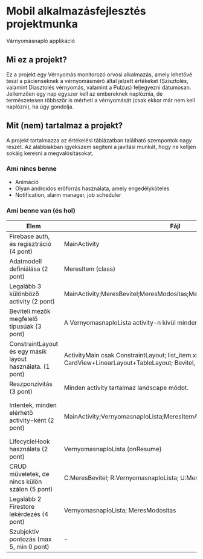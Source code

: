 # Mobil alkalmazásfejlesztés projektmunka
Várnyomásnapló applikáció

## Mi ez a projekt?
Ez a projekt egy Vérnyomás monitorozó orvosi alkalmazás, amely lehetővé teszi a pácienseknek a vérnyomásmérő által jelzett értékeket (Szisztolés, valamint Diasztolés vérnyomás, valamint a Pulzus) feljegyezni dátumosan.
Jellemzően egy nap egyszer kell az embereknek naplóznia, de természetesen többször is mérheti a vérnyomását (csak ekkor már nem kell naplózni), ha úgy gondolja.

## Mit (nem) tartalmaz a projekt?
A projekt tartalmazza az értékelési táblázatban található szempontok nagy részét. Az alábbiakban igyekszem segíteni a javítási munkát, hogy ne kelljen sokáig keresni a megvalósításokat.

### Ami nincs benne
- Animáció
- Olyan androidos erőforrás használata, amely engedélyköteles
- Notification, alarm manager, job scheduler

### Ami benne van (és hol)
| Elem                                                      | Fájl                                                                                                                          | Sor                                                                                  |
|-----------------------------------------------------------|-------------------------------------------------------------------------------------------------------------------------------|--------------------------------------------------------------------------------------|
| Firebase auth, és regisztráció (4 pont)                   | MainActivity                                                                                                                  | Belépés: 34. sor; Regisztráció: 53.sor                                               |
| Adatmodell definiálása (2 pont)                           | MeresItem (class)                                                                                                             | Egész fájl.                                                                          |
| Legalább 3 különböző activity (2 pont)                    | MainActivity;MeresBevitel;MeresModositas;MeresTorles;VernyomasnaploLista                                                      | -                                                                                    |
| Beviteli mezők megfelelő típusúak (3 pont)                | A VernyomasnaploLista activity-n kívül minden más activity-ben.                                                               | -                                                                                    |
| ConstraintLayout és egy másik layout használata. (1 pont) | ActivityMain csak ConstraintLayout; list_item.xml CardView+LinearLayout+TableLayout; Bevitel, módosítás, törlés: TableLayout; | -                                                                                    |
| Reszponzivitás (3 pont)                                   | Minden activity tartalmaz landscape módot.                                                                                    | -                                                                                    |
| Intentek, minden elérhető activity-ként (2 pont)          | MainActivity;VernyomasnaploLista;MeresItemAdapter                                                                             | MainActivity: 71.sor; VernyomasnaploLista: 96. sor; MeresItemAdapter: 56. és 67. sor |
| LifecycleHook használata (2 pont)                         | VernyomasnaploLista (onResume)                                                                                                | 60. sor                                                                              |
| CRUD műveletek, de nincs külön szálon (5 pont)            | C:MeresBevitel; R:VernyomasnaploLista; U:MeresModositas; D:MeresTorles                                                        | C:44-45. sor; R:69. sor; U:78. sor; D:58. sor                                        |
| Legalább 2 Firestore lekérdezés (4 pont)                  | VernyomasnaploLista; MeresModositas                                                                                           | VernyomasnaploLista:69. sor; MeresModositas: 52. sor                                 |
| Szubjektív pontozás (max 5, min 0 pont)                   | -                                                                                                                             | -                                                                                    |
